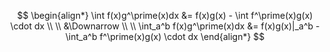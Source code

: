 $$
\begin{align*}
\int f(x)g^\prime(x)dx &= f(x)g(x) - \int f^\prime(x)g(x) \cdot dx
\\ \\
&\Downarrow
\\ \\
\int_a^b f(x)g^\prime(x)dx &= f(x)g(x)|_a^b - \int_a^b f^\prime(x)g(x) \cdot dx
\end{align*}
$$